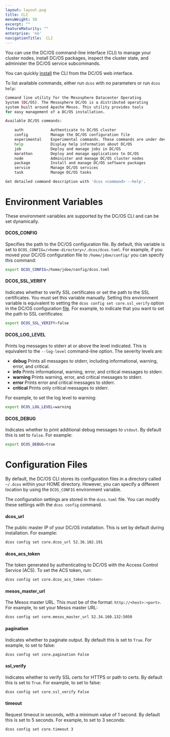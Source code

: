```yaml
---
layout: layout.pug
title: CLI
menuWeight: 50
excerpt: ""
featureMaturity: ""
enterprise: 'no'
navigationTitle:  CLI
---
```


<!-- This source repo for this topic is https://github.com/dcos/dcos-docs -->


You can use the DC/OS command-line interface (CLI) to manage your cluster nodes, install DC/OS packages, inspect the cluster state, and administer the DC/OS service subcommands. 

You can quickly [install](/1.9/cli/install) the CLI from the DC/OS web interface.

To list available commands, either run `dcos` with no parameters or run `dcos help`:

```bash
Command line utility for the Mesosphere Datacenter Operating
System (DC/OS). The Mesosphere DC/OS is a distributed operating
system built around Apache Mesos. This utility provides tools
for easy management of a DC/OS installation.

Available DC/OS commands:

	auth           	Authenticate to DC/OS cluster
	config         	Manage the DC/OS configuration file
	experimental   	Experimental commands. These commands are under development and are subject to change
	help           	Display help information about DC/OS
	job            	Deploy and manage jobs in DC/OS
	marathon       	Deploy and manage applications to DC/OS
	node           	Administer and manage DC/OS cluster nodes
	package        	Install and manage DC/OS software packages
	service        	Manage DC/OS services
	task           	Manage DC/OS tasks

Get detailed command description with 'dcos <command> --help'.
```
 
# Environment Variables

These environment variables are supported by the DC/OS CLI and can be set dynamically.

#### DCOS_CONFIG
Specifies the path to the DC/OS configuration file. By default, this variable is set to `DCOS_CONFIG=/<home-directory>/.dcos/dcos.toml`. For example, if you moved your DC/OS configuration file to `/home/jdoe/config/` you can specify this command:

```bash
export DCOS_CONFIG=/home/jdoe/config/dcos.toml
```
    
#### DCOS_SSL_VERIFY
Indicates whether to verify SSL certificates or set the path to the SSL certificates. You must set this variable manually. Setting this environment variable is equivalent to setting the `dcos config set core.ssl_verify` option in the DC/OS configuration [file](#configuration-files). For example, to indicate that you want to set the path to SSL certificates:

```bash
export DCOS_SSL_VERIFY=false
```

#### DCOS_LOG_LEVEL 
Prints log messages to stderr at or above the level indicated. This is equivalent to the `--log-level` command-line option. The severity levels are:

*   **debug** Prints all messages to stderr, including informational, warning, error, and critical.
*   **info** Prints informational, warning, error, and critical messages to stderr.
*   **warning** Prints warning, error, and critical messages to stderr.
*   **error** Prints error and critical messages to stderr.
*   **critical** Prints only critical messages to stderr.

For example, to set the log level to warning:

```bash
export DCOS_LOG_LEVEL=warning
```

#### DCOS_DEBUG 
Indicates whether to print additional debug messages to `stdout`. By default this is set to `false`. For example:

```bash
export DCOS_DEBUG=true
``` 

# <a name="configuration-files"></a>Configuration Files

By default, the DC/OS CLI stores its configuration files in a directory called `~/.dcos` within your HOME directory. However, you can specify a different location by using the `DCOS_CONFIG` environment variable.

The configuration settings are stored in the `dcos.toml` file. You can modify these settings with the `dcos config` command.

#### dcos_url
The public master IP of your DC/OS installation. This is set by default during installation. For example:

```bash
dcos config set core.dcos_url 52.36.102.191
```

#### dcos_acs_token
The token generated by authenticating to DC/OS with the Access Control Service (ACS). To set the ACS token, run:

```bash
dcos config set core.dcos_acs_token <token>
```    

#### mesos_master_url
The Mesos master URL. This must be of the format: `http://<host>:<port>`. For example, to set your Mesos master URL:

```bash
dcos config set core.mesos_master_url 52.34.160.132:5050
```

#### pagination
Indicates whether to paginate output. By default this is set to `True`. For example, to set to false:

```bash
dcos config set core.pagination False
``` 
 
#### ssl_verify
Indicates whether to verify SSL certs for HTTPS or path to certs. By default this is set to `True`. For example, to set to false:

```bash
dcos config set core.ssl_verify False
```

#### timeout
Request timeout in seconds, with a minimum value of 1 second. By default this is set to 5 seconds. For example, to set to 3 seconds:

```bash
dcos config set core.timeout 3
```
